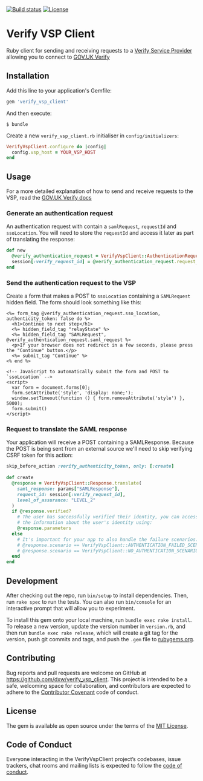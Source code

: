 [![Build status](https://github.com/dxw/verify_vsp_client/workflows/Build/badge.svg)](https://github.com/dxw/verify_vsp_client/actions)
[![License](http://img.shields.io/:license-mit-blue.svg)](https://mit-license.org/)

# Verify VSP Client

Ruby client for sending and receiving requests to a [Verify Service Provider] allowing you to
connect to [GOV.UK Verify]

## Installation

Add this line to your application's Gemfile:

```ruby
gem 'verify_vsp_client'
```

And then execute:

    $ bundle

Create a new `verify_vsp_client.rb` initialiser in `config/initializers`:

```ruby
VerifyVspClient.configure do |config|
  config.vsp_host = YOUR_VSP_HOST
end
```

## Usage

For a more detailed explanation of how to send and receive requests to the VSP, read the [GOV.UK Verify docs](https://www.docs.verify.service.gov.uk/get-started/set-up-successful-verification-journey/)

### Generate an authentication request

An authentication request with contain a `samlRequest`, `requestId` and `ssoLocation`.
You will need to store the `requestId` and access it later as part of translating the response:

```ruby
def new
  @verify_authentication_request = VerifyVspClient::AuthenticationRequest.generate
  session[:verify_request_id] = @verify_authentication_request.request_id
end
```

### Send the authentication request to the VSP

Create a form that makes a POST to `ssoLocation` containing a `SAMLRequest` hidden field.
The form should look something like this:
 
```erbruby
<%= form_tag @verify_authentication_request.sso_location, authenticity_token: false do %>
  <h1>Continue to next step</h1>
  <%= hidden_field_tag "relayState" %>
  <%= hidden_field_tag "SAMLRequest", @verify_authentication_request.saml_request %>
  <p>If your browser does not redirect in a few seconds, please press the "Continue" button.</p>
  <%= submit_tag "Continue" %>
<% end %>

<!-- JavaScript to automatically submit the form and POST to `ssoLocation` -->
<script>
  var form = document.forms[0];
  form.setAttribute('style', 'display: none;');
  window.setTimeout(function () { form.removeAttribute('style') }, 5000);
  form.submit()
</script>
```

### Request to translate the SAML response

Your application will receive a POST containing a SAMLResponse. Because the POST is being sent 
from an external source we'll need to skip verifying CSRF token for this action:

```ruby
skip_before_action :verify_authenticity_token, only: [:create]
  
def create
  @response = VerifyVspClient::Response.translate(
    saml_response: params["SAMLResponse"],
    request_id: session[:verify_request_id],
    level_of_assurance: "LEVEL_2"
  )
  if @response.verified?
    # The user has successfully verified their identity, you can access
    # the information about the user's identity using: 
    @response.parameters
  else
    # It's important for your app to also handle the failure scenarios:
    # @response.scenario == VerifyVspClient::AUTHENTICATION_FAILED_SCENARIO
    # @response.scenario == VerifyVspClient::NO_AUTHENTICATION_SCENARIO
  end
end
```

## Development

After checking out the repo, run `bin/setup` to install dependencies. Then, run `rake spec` to run 
the tests. You can also run `bin/console` for an interactive prompt that will allow you to 
experiment.

To install this gem onto your local machine, run `bundle exec rake install`. To release a new 
version, update the version number in `version.rb`, and then run `bundle exec rake release`, which 
will create a git tag for the version, push git commits and tags, and push the `.gem` file 
to [rubygems.org](https://rubygems.org).

## Contributing

Bug reports and pull requests are welcome on GitHub at https://github.com/dxw/verify_vsp_client. 
This project is intended to be a safe, welcoming space for collaboration, and contributors are 
expected to adhere to the [Contributor Covenant](http://contributor-covenant.org) code of conduct.

## License

The gem is available as open source under the terms of the [MIT License](https://opensource.org/licenses/MIT).

## Code of Conduct

Everyone interacting in the VerifyVspClient project’s codebases, issue trackers, chat rooms and 
mailing lists is expected to follow the [code of conduct](https://github.com/dxw/verify_vsp_client/blob/master/CODE_OF_CONDUCT.md).

[Verify Service Provider]: https://github.com/alphagov/verify-service-provider
[GOV.UK Verify]: https://www.verify.service.gov.uk/
